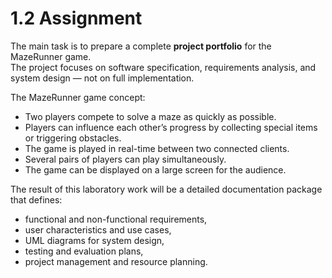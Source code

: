 # 1.2 Assignment

The main task is to prepare a complete **project portfolio** for the MazeRunner game.  
The project focuses on software specification, requirements analysis, and system design — not on full implementation.

The MazeRunner game concept:
- Two players compete to solve a maze as quickly as possible.
- Players can influence each other’s progress by collecting special items or triggering obstacles.
- The game is played in real-time between two connected clients.
- Several pairs of players can play simultaneously.
- The game can be displayed on a large screen for the audience.

The result of this laboratory work will be a detailed documentation package that defines:
- functional and non-functional requirements,
- user characteristics and use cases,
- UML diagrams for system design,
- testing and evaluation plans,
- project management and resource planning.